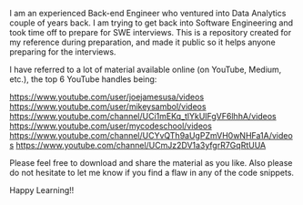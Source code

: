 I am an experienced Back-end Engineer who ventured into Data Analytics couple of years back. I am trying to get back into Software Engineering and took time off to prepare for SWE interviews. This is a repository created for my reference during preparation, and made it public so it helps anyone preparing for the interviews.

I have referred to a lot of material available online (on YouTube, Medium, etc.), the top 6 YouTube handles being:

  https://www.youtube.com/user/joejamesusa/videos 
  https://www.youtube.com/user/mikeysambol/videos 
  https://www.youtube.com/channel/UCi1mEKq_tlYkUIFgVF6lhhA/videos 
  https://www.youtube.com/user/mycodeschool/videos 
  https://www.youtube.com/channel/UCYvQTh9aUgPZmVH0wNHFa1A/videos 
  https://www.youtube.com/channel/UCmJz2DV1a3yfgrR7GqRtUUA

Please feel free to download and share the material as you like. Also please do not hesitate to let me know if you find a flaw in any of the code snippets.

Happy Learning!!
